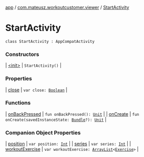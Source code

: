 [app](../../index.md) / [com.mateusz.workoutcustomer.viewer](../index.md) / [StartActivity](./index.md)

# StartActivity

`class StartActivity : AppCompatActivity`

### Constructors

| [&lt;init&gt;](-init-.md) | `StartActivity()` |

### Properties

| [close](close.md) | `var close: `[`Boolean`](https://kotlinlang.org/api/latest/jvm/stdlib/kotlin/-boolean/index.html) |

### Functions

| [onBackPressed](on-back-pressed.md) | `fun onBackPressed(): `[`Unit`](https://kotlinlang.org/api/latest/jvm/stdlib/kotlin/-unit/index.html) |
| [onCreate](on-create.md) | `fun onCreate(savedInstanceState: `[`Bundle`](https://developer.android.com/reference/android/os/Bundle.html)`?): `[`Unit`](https://kotlinlang.org/api/latest/jvm/stdlib/kotlin/-unit/index.html) |

### Companion Object Properties

| [position](position.md) | `var position: `[`Int`](https://kotlinlang.org/api/latest/jvm/stdlib/kotlin/-int/index.html) |
| [series](series.md) | `var series: `[`Int`](https://kotlinlang.org/api/latest/jvm/stdlib/kotlin/-int/index.html) |
| [workoutExercise](workout-exercise.md) | `var workoutExercise: `[`ArrayList`](https://kotlinlang.org/api/latest/jvm/stdlib/kotlin.collections/-array-list/index.html)`<`[`Exercise`](../../com.mateusz.workoutcustomer.database/-exercise/index.md)`>` |

